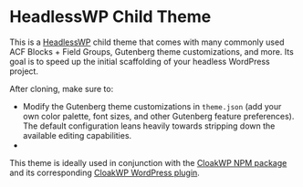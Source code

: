 # HeadlessWP Child Theme
This is a [HeadlessWP](https://github.com/cloak-labs/headless-wp-theme) child theme that comes with many commonly used ACF Blocks + Field Groups, Gutenberg theme customizations, and more. Its goal is to speed up the initial scaffolding of your headless WordPress project.

After cloning, make sure to:
- Modify the Gutenberg theme customizations in `theme.json` (add your own color palette, font sizes, and other Gutenberg feature preferences). The default configuration leans heavily towards stripping down the available editing capabilities.
-  

This theme is ideally used in conjunction with the [CloakWP NPM package](https://github.com/kaelansmith/cloakwp) and its corresponding [CloakWP WordPress plugin](https://github.com/Stikky-Media/cloakwp-plugins/).